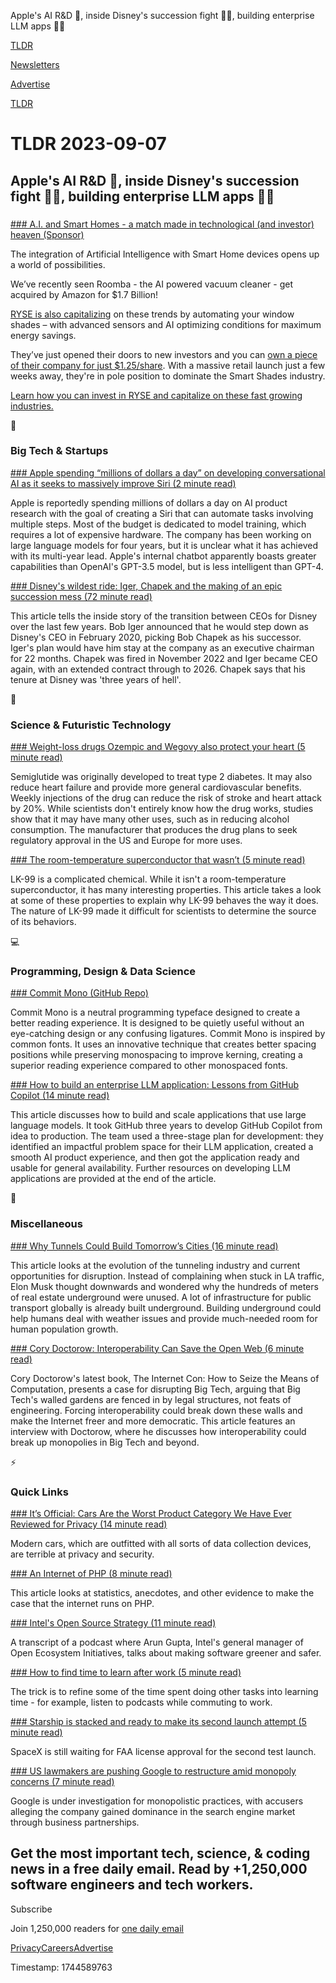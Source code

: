 Apple's AI R&D 🤖, inside Disney's succession fight 👨‍💼, building enterprise LLM apps 👨‍💻

[TLDR](/)

[Newsletters](/newsletters)

[Advertise](https://advertise.tldr.tech/)

[TLDR](/)

# TLDR 2023-09-07

## Apple's AI R&D 🤖, inside Disney's succession fight 👨‍💼, building enterprise LLM apps 👨‍💻

### 

[### A.I. and Smart Homes - a match made in technological (and investor) heaven (Sponsor)](https://invest.helloryse.com/?tnames=loki,09-07-2023)

The integration of Artificial Intelligence with Smart Home devices opens up a world of possibilities.

We’ve recently seen Roomba - the AI powered vacuum cleaner - get acquired by Amazon for $1.7 Billion!

[RYSE is also capitalizing](https://invest.helloryse.com/?tnames=loki,09-07-2023) on these trends by automating your window shades – with advanced sensors and AI optimizing conditions for maximum energy savings.

They’ve just opened their doors to new investors and you can [own a piece of their company for just $1.25/share](https://invest.helloryse.com/?tnames=loki,09-07-2023). With a massive retail launch just a few weeks away, they're in pole position to dominate the Smart Shades industry.

[Learn how you can invest in RYSE and capitalize on these fast growing industries.](https://invest.helloryse.com/?tnames=loki,09-07-2023)

📱

### Big Tech & Startups

[### Apple spending “millions of dollars a day” on developing conversational AI as it seeks to massively improve Siri (2 minute read)](https://superchargednews.com/2023/09/06/apple-latest-ai-effort-massive-spending/?utm_source=tldrnewsletter)

Apple is reportedly spending millions of dollars a day on AI product research with the goal of creating a Siri that can automate tasks involving multiple steps. Most of the budget is dedicated to model training, which requires a lot of expensive hardware. The company has been working on large language models for four years, but it is unclear what it has achieved with its multi-year lead. Apple's internal chatbot apparently boasts greater capabilities than OpenAI's GPT-3.5 model, but is less intelligent than GPT-4.

[### Disney's wildest ride: Iger, Chapek and the making of an epic succession mess (72 minute read)](https://www.cnbc.com/2023/09/06/disney-succession-mess-iger-chapek.html?utm_source=tldrnewsletter)

This article tells the inside story of the transition between CEOs for Disney over the last few years. Bob Iger announced that he would step down as Disney's CEO in February 2020, picking Bob Chapek as his successor. Iger's plan would have him stay at the company as an executive chairman for 22 months. Chapek was fired in November 2022 and Iger became CEO again, with an extended contract through to 2026. Chapek says that his tenure at Disney was 'three years of hell'.

🚀

### Science & Futuristic Technology

[### Weight-loss drugs Ozempic and Wegovy also protect your heart (5 minute read)](https://arstechnica.com/health/2023/09/weight-loss-drugs-ozempic-and-wegovy-also-protect-your-heart/?utm_source=tldrnewsletter)

Semiglutide was originally developed to treat type 2 diabetes. It may also reduce heart failure and provide more general cardiovascular benefits. Weekly injections of the drug can reduce the risk of stroke and heart attack by 20%. While scientists don't entirely know how the drug works, studies show that it may have many other uses, such as in reducing alcohol consumption. The manufacturer that produces the drug plans to seek regulatory approval in the US and Europe for more uses.

[### The room-temperature superconductor that wasn’t (5 minute read)](https://arstechnica.com/science/2023/09/the-room-temperature-superconductor-that-wasnt/?utm_source=tldrnewsletter)

LK-99 is a complicated chemical. While it isn't a room-temperature superconductor, it has many interesting properties. This article takes a look at some of these properties to explain why LK-99 behaves the way it does. The nature of LK-99 made it difficult for scientists to determine the source of its behaviors.

💻

### Programming, Design & Data Science

[### Commit Mono (GitHub Repo)](https://github.com/eigilnikolajsen/commit-mono?utm_source=tldrnewsletter)

Commit Mono is a neutral programming typeface designed to create a better reading experience. It is designed to be quietly useful without an eye-catching design or any confusing ligatures. Commit Mono is inspired by common fonts. It uses an innovative technique that creates better spacing positions while preserving monospacing to improve kerning, creating a superior reading experience compared to other monospaced fonts.

[### How to build an enterprise LLM application: Lessons from GitHub Copilot (14 minute read)](https://github.blog/2023-09-06-how-to-build-an-enterprise-llm-application-lessons-from-github-copilot/?utm_source=tldrnewsletter)

This article discusses how to build and scale applications that use large language models. It took GitHub three years to develop GitHub Copilot from idea to production. The team used a three-stage plan for development: they identified an impactful problem space for their LLM application, created a smooth AI product experience, and then got the application ready and usable for general availability. Further resources on developing LLM applications are provided at the end of the article.

🎁

### Miscellaneous

[### Why Tunnels Could Build Tomorrow’s Cities (16 minute read)](https://every.to/p/the-frontier-of-boring?utm_source=tldrnewsletter)

This article looks at the evolution of the tunneling industry and current opportunities for disruption. Instead of complaining when stuck in LA traffic, Elon Musk thought downwards and wondered why the hundreds of meters of real estate underground were unused. A lot of infrastructure for public transport globally is already built underground. Building underground could help humans deal with weather issues and provide much-needed room for human population growth.

[### Cory Doctorow: Interoperability Can Save the Open Web (6 minute read)](https://spectrum.ieee.org/doctorow-interoperability?utm_source=tldrnewsletter)

Cory Doctorow's latest book, The Internet Con: How to Seize the Means of Computation, presents a case for disrupting Big Tech, arguing that Big Tech's walled gardens are fenced in by legal structures, not feats of engineering. Forcing interoperability could break down these walls and make the Internet freer and more democratic. This article features an interview with Doctorow, where he discusses how interoperability could break up monopolies in Big Tech and beyond.

⚡

### Quick Links

[### It’s Official: Cars Are the Worst Product Category We Have Ever Reviewed for Privacy (14 minute read)](https://foundation.mozilla.org/en/privacynotincluded/articles/its-official-cars-are-the-worst-product-category-we-have-ever-reviewed-for-privacy/?utm_source=tldrnewsletter)

Modern cars, which are outfitted with all sorts of data collection devices, are terrible at privacy and security.

[### An Internet of PHP (8 minute read)](https://timotijhof.net/posts/2023/an-internet-of-php/?utm_source=tldrnewsletter)

This article looks at statistics, anecdotes, and other evidence to make the case that the internet runs on PHP.

[### Intel's Open Source Strategy (11 minute read)](https://spectrum.ieee.org/intels-open-source-strategy?utm_source=tldrnewsletter)

A transcript of a podcast where Arun Gupta, Intel's general manager of Open Ecosystem Initiatives, talks about making software greener and safer.

[### How to find time to learn after work (5 minute read)](https://www.feststelltaste.de/how-to-find-time-to-learn-after-work/?utm_source=tldrnewsletter)

The trick is to refine some of the time spent doing other tasks into learning time - for example, listen to podcasts while commuting to work.

[### Starship is stacked and ready to make its second launch attempt (5 minute read)](https://arstechnica.com/space/2023/09/starship-is-stacked-and-ready-to-make-its-second-launch-attempt/?utm_source=tldrnewsletter)

SpaceX is still waiting for FAA license approval for the second test launch.

[### US lawmakers are pushing Google to restructure amid monopoly concerns (7 minute read)](https://www.androidpolice.com/google-antitrust-search-competition-lawsuit-doj/?utm_source=tldrnewsletter)

Google is under investigation for monopolistic practices, with accusers alleging the company gained dominance in the search engine market through business partnerships.

## Get the most important tech, science, & coding news in a free daily email. Read by +1,250,000 software engineers and tech workers.

Subscribe

Join 1,250,000 readers for [one daily email](/api/latest/tech)

[Privacy](/privacy)[Careers](https://jobs.ashbyhq.com/tldr.tech)[Advertise](/tech/advertise)

Timestamp: 1744589763